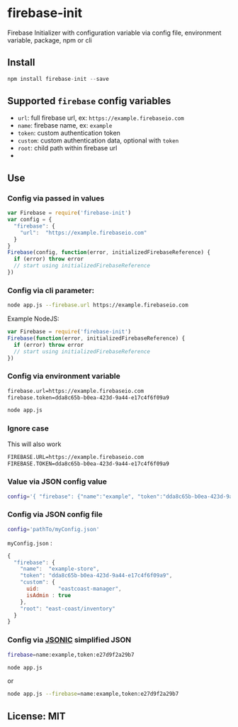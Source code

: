 # firebase-init
Firebase Initializer with configuration variable via config file, environment variable, package, npm or cli


## Install

```js
npm install firebase-init --save
```

## Supported ```firebase``` config variables

- ```url```: full firebase url, ex: ```https://example.firebaseio.com```
- ```name```: firebase name, ex: ```example```
- ```token```: custom authentication token
- ```custom```: custom authentication data, optional with ```token```
- ```root```: child path within firebase url
-

## Use


### Config via passed in values

```js
var Firebase = require('firebase-init')
var config = {
  "firebase": {
    "url":  "https://example.firebaseio.com"
  }
}
Firebase(config, function(error, initializedFirebaseReference) {
  if (error) throw error
  // start using initializedFirebaseReference
})
```


### Config via cli parameter:

```sh
node app.js --firebase.url https://example.firebaseio.com
```

Example NodeJS:

```js
var Firebase = require('firebase-init')
Firebase(function(error, initializedFirebaseReference) {
  if (error) throw error
  // start using initializedFirebaseReference
})
```


### Config via environment variable

```sh
firebase.url=https://example.firebaseio.com
firebase.token=dda8c65b-b0ea-423d-9a44-e17c4f6f09a9

node app.js
```

### Ignore case

This will also work

```sh
FIREBASE.URL=https://example.firebaseio.com
FIREBASE.TOKEN=dda8c65b-b0ea-423d-9a44-e17c4f6f09a9
```

### Value via JSON config value

```sh
config='{ "firebase": {"name":"example", "token":"dda8c65b-b0ea-423d-9a44-e17c4f6f09a9" }}'
```

### Config via JSON config file

```sh
config='pathTo/myConfig.json'
```

```myConfig.json``` :

```js
{
  "firebase": {
    "name":  "example-store",
    "token": "dda8c65b-b0ea-423d-9a44-e17c4f6f09a9",
    "custom": {
      uid:      "eastcoast-manager",
      isAdmin : true
    },
    "root": "east-coast/inventory"
  }
}
```

### Config via [JSONIC](http://github.com/rjrodger/jsonic) simplified JSON

```sh
firebase=name:example,token:e27d9f2a29b7

node app.js
```

or

```sh
node app.js --firebase=name:example,token:e27d9f2a29b7
```

## License: MIT
